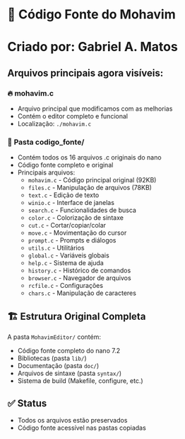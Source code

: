 # 📂 Código Fonte do Mohavim

# Criado por: Gabriel A. Matos

## Arquivos principais agora visíveis:

### 🔥 **mohavim.c**
- Arquivo principal que modificamos com as melhorias
- Contém o editor completo e funcional
- Localização: `./mohavim.c`

### 📁 **Pasta codigo_fonte/**
- Contém todos os 16 arquivos .c originais do nano
- Código fonte completo e original
- Principais arquivos:
  - `mohavim.c` - Código principal original (92KB)
  - `files.c` - Manipulação de arquivos (78KB) 
  - `text.c` - Edição de texto
  - `winio.c` - Interface de janelas
  - `search.c` - Funcionalidades de busca
  - `color.c` - Colorização de sintaxe
  - `cut.c` - Cortar/copiar/colar
  - `move.c` - Movimentação do cursor
  - `prompt.c` - Prompts e diálogos
  - `utils.c` - Utilitários
  - `global.c` - Variáveis globais
  - `help.c` - Sistema de ajuda
  - `history.c` - Histórico de comandos
  - `browser.c` - Navegador de arquivos
  - `rcfile.c` - Configurações
  - `chars.c` - Manipulação de caracteres

## 🏗️ Estrutura Original Completa
A pasta `MohavimEditor/` contém:
- Código fonte completo do nano 7.2
- Bibliotecas (pasta `lib/`)
- Documentação (pasta `doc/`)
- Arquivos de sintaxe (pasta `syntax/`)
- Sistema de build (Makefile, configure, etc.)

## ✅ Status
- Todos os arquivos estão preservados
- Código fonte acessível nas pastas copiadas
